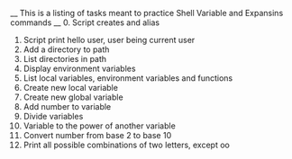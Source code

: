 __ This is a listing of tasks meant to practice  Shell Variable and Expansins commands __
0. Script creates and alias
1. Script print hello user, user being current user
2. Add a directory to path
3. List directories in path
4. Display environment variables
5. List local variables, environment variables and functions
6. Create new local variable
7. Create new global variable
8. Add number to variable
9. Divide variables
10. Variable to the power of another variable
11. Convert number from base 2 to base 10
12. Print all possible combinations of two letters, except oo
